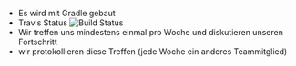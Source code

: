 - Es wird mit Gradle gebaut
- Travis Status ![Build Status](https://travis-ci.com/ProPra16/programmierpraktikum-abschlussprojekt-two-finger-joe&branch=master)
- Wir treffen uns mindestens einmal pro Woche und diskutieren unseren Fortschritt
- wir protokollieren diese Treffen (jede Woche ein anderes Teammitglied)
